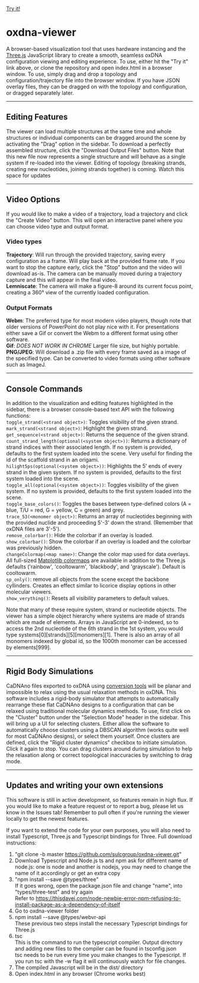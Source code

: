 [Try it!](https://sulcgroup.github.io/oxdna-viewer/)

# oxdna-viewer

A browser-based visualization tool that uses hardware instancing and the [Three.js](https://threejs.org/) JavaScript library to create a smooth, seamless oxDNA configuration viewing and editing experience.  To use, either hit the "Try it" link above, or clone the repository and open index.html in a browser window. To use, simply drag and drop a topology and configuration/trajectory file into the browser window. If you have JSON overlay files, they can be dragged on with the topology and configuration, or dragged separately later. 

---

## Editing Features  
The viewer can load multiple structures at the same time and whole structures or individual components can be dragged around the scene by activating the "Drag" option in the sidebar.  To download a perfectly assembled structure, click the "Download Output Files" button.  Note that this new file now represents a single structure and will behave as a single system if re-loaded into the viewer.  Editing of topology (breaking strands, creating new nucleotides, joining strands together) is coming.  Watch this space for updates

---

## Video Options  
If you would like to make a video of a trajectory, load a trajectory and click the "Create Video" button.  This will open an interactive panel where you can choose video type and output format.  

### Video types  
**Trajectory**: Will run through the provided trajectory, saving every configuration as a frame.  Will play back at the provided frame rate.  If you want to stop the capture early, click the "Stop" button and the video will download as-is.  The camera can be manually moved during a trajectory capture and this will appear in the final video.  
**Lemniscate**: The camera will make a figure-8 around its current focus point, creating a 360° view of the currently loaded configuration.

### Output Formats
**Webm**: The preferred type for most modern video players, though note that older versions of PowerPoint do not play nice with it. For presentations either save a Gif or convert the Webm to a different format using other software.  
**Gif**: *DOES NOT WORK IN CHROME* Larger file size, but highly portable.  
**PNG/JPEG**: Will download a .zip file with every frame saved as a image of the specified type.  Can be converted to video formats using other software such as ImageJ.

---

## Console Commands
In addition to the visualization and editing features highlighted in the sidebar, there is a browser console-based text API with the following functions:  
`toggle_strand(<strand object>)`: Toggles visibility of the given strand.  
`mark_strand(<strand object>)`: Highlight the given strand.  
`get_sequence(<strand object>)`: Returns the sequence of the given strand.  
`count_strand_length(optional(<system object>))`: Returns a dictionary of strand indices with their associated length. If no system is provided, defaults to the first system loaded into the scene.  Very useful for finding the id of the scaffold strand in an origami.  
`hilight5ps(optional(<system object>))`: Highlights the 5' ends of every strand in the given system. If no system is provided, defaults to the first system loaded into the scene.  
`toggle_all(optional(<system object>))`: Toggles visibility of the given system. If no system is provided, defaults to the first system loaded into the scene.  
`toggle_base_colors()`: Toggles the bases between type-defined colors (A = blue, T/U = red, G = yellow, C = green) and grey.  
`trace_53(<monomer object>)`: Returns an array of nucleotides beginning with the provided nuclide and proceeding 5'-3' down the strand. (Remember that oxDNA files are 3'-5').  
`remove_colorbar()`: Hide the colorbar if an overlay is loaded.  
`show_colorbar()`: Show the colorbar if an overlay is loaded and the colorbar was previously hidden.  
`changeColormap(<map name>)`: Change the color map used for data overlays. All full-sized [Matplotlib colormaps](https://matplotlib.org/3.1.1/gallery/color/colormap_reference.html) are available in addition to the Three.js defaults ('rainbow', 'cooltowarm', 'blackbody', and 'grayscale').  Default is cooltowarm.  
`sp_only()`: remove all objects from the scene except the backbone cyllinders.  Creates an effect similar to licorice display options in other molecular viewers.  
`show_verything()`: Resets all visibility parameters to default values.  

Note that many of these require system, strand or nucleotide objects. The viewer has a simple object hierarchy where systems are made of strands which are made of elements.  Arrays in JavaScript are 0-indexed, so to access the 2nd nucleotide of the 6th strand in the 1st system, you would type systems[0][strands][5][monomers][1].  There is also an array of all monomers indexed by global id, so the 1000th monomer can be accessed by elements[999].

---

## Rigid Body Simulations  
CaDNAno files exported to oxDNA using [conversion tools](http://tacoxdna.sissa.it/) will be planar and impossible to relax using the usual relaxation methods in oxDNA. This software includes a rigid-body simulator that attempts to automatically rearrange these flat CaDNAno designs to a configuration that can be relaxed using traditional molecular dynamics methods. To use, first click on the "Cluster" button under the "Selection Mode" header in the sidebar. This will bring up a UI for selecting clusters. Either allow the software to automatically choose clusters using a DBSCAN algorithm (works quite well for most CaDNAno designs), or select them yourself. Once clusters are defined, click the "Rigid cluster dynamics" checkbox to initiate simulation.  Click it again to stop.  You can drag clusters around during simulation to help the relaxation along or correct topological inaccuracies by switching to drag mode.

---

## Updates and writing your own extensions
This software is still in active development, so features remain in high flux.  If you would like to make a feature request or to report a bug, please let us know in the Issues tab!  Remember to pull often if you're running the viewer locally to get the newest features.

If you want to extend the code for your own purposes, you will also need to install Typescript, Three.js and Typescript bindings for Three.  Full download instructions:

1) "git clone -b master https://github.com/sulcgroup/oxdna-viewer.git"  
2) Download Typescript and Node.js 
   ts and npm ask for different name of node.js: one is node and another is nodejs, you may need to change the name of it accordingly or get an extra copy  
3) "npm install --save @types/three"  
   If it goes wrong, open the package.json file and change "name", into "types/three-test" and try again  
   Refer to https://thisdavej.com/node-newbie-error-npm-refusing-to-install-package-as-a-dependency-of-itself  
4) Go to oxdna-viewer folder  
5) npm install --save @types/webvr-api  
   These previous two steps install the necessary Typescript bindings for Three.js  
6) tsc  
   This is the command to run the typescript compiler.  Output directory and adding new files to the compiler can be found in tsconfig.json  
   tsc needs to be run every time you make changes to the Typescript.  If you run tsc with the -w flag it will continuously watch for file changes.  
7) The compiled Javascript will be in the dist/ directory  
8) Open index.html in any browser (Chrome works best)
